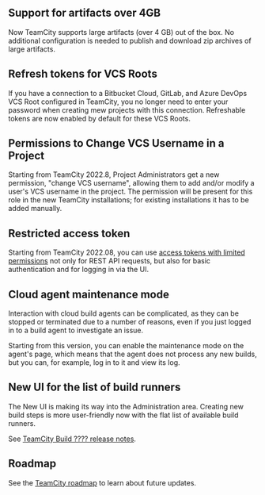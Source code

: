 [//]: # (title: What's New in TeamCity 2022.08)
[//]: # (auxiliary-id: What's New in TeamCity 2022.08;What's New in TeamCity)


## Support for artifacts over 4GB

Now TeamCity supports large artifacts (over 4 GB) out of the box. No additional configuration is needed to publish and download zip archives of large artifacts. 

## Refresh tokens for VCS Roots 

If you have a connection to a Bitbucket Cloud, GitLab, and Azure DevOps VCS Root configured in TeamCity, you no longer need to enter your password when creating mew projects with this connection.
Refreshable tokens are now enabled by default for these VCS Roots.

## Permissions to Change VCS Username in a Project

Starting from TeamCity 2022.8, Project Administrators get a new permission, "change VCS username", allowing them to add and/or modify a user's VCS username in the project. 
The permission will be present for this role in the new TeamCity installations; for existing installations it has to be added manually.

## Restricted access token

Starting from TeamCity 2022.08, you can use [access tokens with limited permissions](configuring-your-user-profile.md#token-scope) not only for REST API requests, but also for basic authentication and for logging in via the UI.

## Cloud agent maintenance mode

Interaction with cloud build agents can be complicated, as they can be stopped or terminated due to a number of reasons, 
even if you just logged in to a build agent to investigate an issue.  

Starting from this version, you can enable the maintenance mode  on the agent's page, which means 
that the agent does not process any new builds, but you can, for example, log in to it and view its log.

## New UI for the list of build runners

The New UI is making its way into the Administration area. Creating new build steps is more user-friendly now with the flat list of available build runners.


See [TeamCity Build ???? release notes](teamcity-release-notes-build-.md).

## Roadmap

See the [TeamCity roadmap](https://www.jetbrains.com/teamcity/roadmap/#teamcity-roadmap) to learn about future updates.